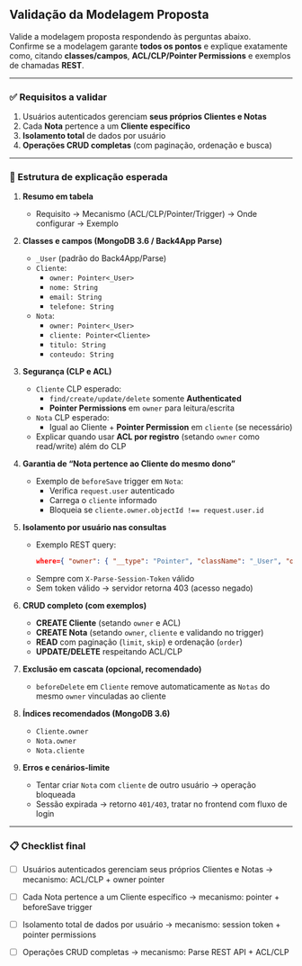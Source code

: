 ## Validação da Modelagem Proposta

Valide a modelagem proposta respondendo às perguntas abaixo.  
Confirme se a modelagem garante **todos os pontos** e explique exatamente como, citando **classes/campos**, **ACL/CLP/Pointer Permissions** e exemplos de chamadas **REST**.

---

### ✅ Requisitos a validar

1. Usuários autenticados gerenciam **seus próprios Clientes e Notas**  
2. Cada **Nota** pertence a um **Cliente específico**  
3. **Isolamento total** de dados por usuário  
4. **Operações CRUD completas** (com paginação, ordenação e busca)  

---

### 📝 Estrutura de explicação esperada

1. **Resumo em tabela**  
   - Requisito → Mecanismo (ACL/CLP/Pointer/Trigger) → Onde configurar → Exemplo  

2. **Classes e campos (MongoDB 3.6 / Back4App Parse)**  
   - `_User` (padrão do Back4App/Parse)  
   - `Cliente`:  
     - `owner: Pointer<_User>`  
     - `nome: String`  
     - `email: String`  
     - `telefone: String`  
   - `Nota`:  
     - `owner: Pointer<_User>`  
     - `cliente: Pointer<Cliente>`  
     - `titulo: String`  
     - `conteudo: String`  

3. **Segurança (CLP e ACL)**  
   - `Cliente` CLP esperado:  
     - `find/create/update/delete` somente **Authenticated**  
     - **Pointer Permissions** em `owner` para leitura/escrita  
   - `Nota` CLP esperado:  
     - Igual ao Cliente + **Pointer Permission** em `cliente` (se necessário)  
   - Explicar quando usar **ACL por registro** (setando `owner` como read/write) além do CLP  

4. **Garantia de “Nota pertence ao Cliente do mesmo dono”**  
   - Exemplo de `beforeSave` trigger em `Nota`:  
     - Verifica `request.user` autenticado  
     - Carrega o `cliente` informado  
     - Bloqueia se `cliente.owner.objectId !== request.user.id`  

5. **Isolamento por usuário nas consultas**  
   - Exemplo REST query:  
     ```json
     where={ "owner": { "__type": "Pointer", "className": "_User", "objectId": "<currentUserId>" } }
     ```
   - Sempre com `X-Parse-Session-Token` válido  
   - Sem token válido → servidor retorna 403 (acesso negado)  

6. **CRUD completo (com exemplos)**  
   - **CREATE Cliente** (setando `owner` e ACL)  
   - **CREATE Nota** (setando `owner`, `cliente` e validando no trigger)  
   - **READ** com paginação (`limit`, `skip`) e ordenação (`order`)  
   - **UPDATE/DELETE** respeitando ACL/CLP  

7. **Exclusão em cascata (opcional, recomendado)**  
   - `beforeDelete` em `Cliente` remove automaticamente as `Notas` do mesmo `owner` vinculadas ao cliente  

8. **Índices recomendados (MongoDB 3.6)**  
   - `Cliente.owner`  
   - `Nota.owner`  
   - `Nota.cliente`  

9. **Erros e cenários-limite**  
   - Tentar criar `Nota` com `cliente` de outro usuário → operação bloqueada  
   - Sessão expirada → retorno `401/403`, tratar no frontend com fluxo de login  

---

### 📋 Checklist final

- [ ] Usuários autenticados gerenciam seus próprios Clientes e Notas → mecanismo: ACL/CLP + owner pointer  
- [ ] Cada Nota pertence a um Cliente específico → mecanismo: pointer + beforeSave trigger  
- [ ] Isolamento total de dados por usuário → mecanismo: session token + pointer permissions  
- [ ] Operações CRUD completas → mecanismo: Parse REST API + ACL/CLP

